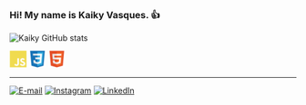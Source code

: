 ### Hi! My name is Kaiky Vasques. 👍

![Kaiky GitHub stats](https://github-readme-stats.vercel.app/api?username=kaiky-dev&show_icons=true&theme=transparent)

<img width="30" alt="JavaScript" style="margin:0 2 0 0" src="https://raw.githubusercontent.com/devicons/devicon/master/icons/javascript/javascript-plain.svg" />
<img width="30" alt="CSS 3" style="margin:0 2" src="https://raw.githubusercontent.com/devicons/devicon/master/icons/css3/css3-original.svg" />
<img width="30" alt="HTML 5" style="margin:0 2" src="https://raw.githubusercontent.com/devicons/devicon/master/icons/html5/html5-original.svg" />
<hr style="margin:20 0 16 0">

[![E-mail](https://camo.githubusercontent.com/3f3a28cce40a1f01e5420a4d35b62542b0d78e38f03fbb75746873b8b68a58df/68747470733a2f2f696d672e736869656c64732e696f2f62616467652f2d476d61696c2d2532333333333f7374796c653d666f722d7468652d6261646765266c6f676f3d676d61696c266c6f676f436f6c6f723d7768697465)](mailto:kaikyvasques321@gmail.com)
[![Instagram](https://camo.githubusercontent.com/5fe8416cd5ba128163da401b036070cff85f0004eda8aa86575aaa1e93b1b5af/68747470733a2f2f696d672e736869656c64732e696f2f62616467652f2d496e7374616772616d2d2532334534343035463f7374796c653d666f722d7468652d6261646765266c6f676f3d696e7374616772616d266c6f676f436f6c6f723d7768697465
)](https://www.instagram.com/kaiky_robot/)
[![LinkedIn](https://camo.githubusercontent.com/1fb28218088b45b065a7445cafa9d5f027a657f17cb4f8b3a9472b1f59952949/68747470733a2f2f696d672e736869656c64732e696f2f62616467652f2d4c696e6b6564496e2d2532333030373742353f7374796c653d666f722d7468652d6261646765266c6f676f3d6c696e6b6564696e266c6f676f436f6c6f723d7768697465
)](https://www.linkedin.com/in/kaiky-vasques-6799412aa?utm_source=share&utm_campaign=share_via&utm_content=profile&utm_medium=android_app)

</div>
